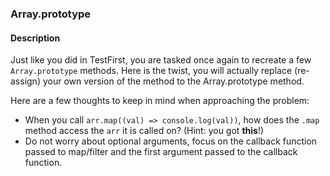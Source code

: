 ### Array.prototype

#### Description

Just like you did in TestFirst, you are tasked once again to recreate a few `Array.prototype` methods. Here is the twist, you will actually replace (re-assign) your own version of the method to the Array.prototype method.

Here are a few thoughts to keep in mind when approaching the problem:

- When you call `arr.map((val) => console.log(val))`, how does the `.map` method access
  the `arr` it is called on? (Hint: you got **this**!)
- Do not worry about optional arguments, focus on the callback function passed to map/filter and the first argument passed to the callback function.
